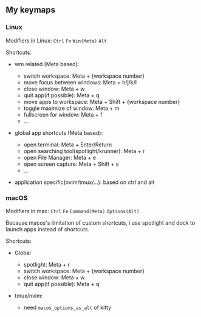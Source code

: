 ## My keymaps

### Linux
Modifiers in Linux: `Ctrl` `Fn` `Win(Meta)` `Alt`

Shortcuts:
+ wm related (Meta based):
  + switch workspace: Meta + {workspace number}
  + move focus between windows: Meta + h/j/k/l
  + close window: Meta + w
  + quit app(if possible): Meta + q
  + move apps to workspace: Meta + Shift + {workspace number}
  + toggle maximize of window: Meta + m
  + fullscreen for window: Meta + f
  + ...

+ global app shortcuts (Meta based):
  + open terminal: Meta + Enter/Return
  + open searching tool(spotlight/krunner): Meta + r
  + open File Manager: Meta + e
  + open screen capture: Meta + Shift + s
  + ...

+ application specific(nvim/tmux/...):
  based on ctrl and alt

### macOS
Modifiers in mac: `Ctrl` `Fn` `Command(Meta)` `Options(Alt)` 

Because macos's limitation of custom shortcuts, i use spotlight and dock to launch apps instead of shortcuts.

Shortcuts:
+ Global
  + spotlight: Meta + r
  + switch workspace: Meta + {workspace number}
  + close window: Meta + w
  + quit app(if possible): Meta + q

+ tmux/nvim:
  + need `macos_options_as_alt` of kitty
